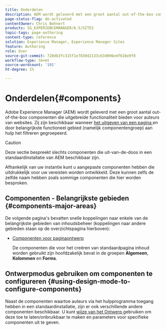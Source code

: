 ```yaml
---
title: Onderdelen
description: AEM wordt geleverd met een groot aantal out-of-the-box componenten die uitgebreide functionaliteit bieden voor auteurs van websites.
page-status-flag: de-activated
contentOwner: Chris Bohnert
products: SG_EXPERIENCEMANAGER/6.5/SITES
topic-tags: page-authoring
content-type: reference
solution: Experience Manager, Experience Manager Sites
feature: Authoring
role: User
source-git-commit: 728db3fc315f1e7830d2133c63d096e4f616e9f8
workflow-type: tm+mt
source-wordcount: '191'
ht-degree: 1%

---
```


# Onderdelen{#components}

Adobe Experience Manager (AEM) wordt geleverd met een groot aantal out-of-the-box componenten die uitgebreide functionaliteit bieden voor auteurs van websites. Zij zijn beschikbaar wanneer [ het uitgeven van een pagina ](/help/sites-classic-ui-authoring/classic-page-author-edit-content.md) en door belangrijkste functioneel gebied (namelijk componentengroep) aan hulp het filtreren gegroepeerd.

>[!CAUTION]
>
>Deze sectie bespreekt slechts componenten die uit-van-de-doos in een standaardinstallatie van AEM beschikbaar zijn.
>
>Afhankelijk van uw instantie kunt u aangepaste componenten hebben die uitdrukkelijk voor uw vereisten worden ontwikkeld. Deze kunnen zelfs de zelfde naam hebben zoals sommige componenten die hier worden besproken.

## Componenten - Belangrijkste gebieden {#components-major-areas}

De volgende pagina&#39;s bevatten snelle koppelingen naar enkele van de belangrijkste gebieden van inhoudsbeheer (koppelingen naar andere gebieden staan op de overzichtspagina hierboven):

* [Componenten voor paginaontwerp](/help/sites-classic-ui-authoring/classic-page-author-edit-mode.md)

  De componenten die voor het creëren van standaardpagina inhoud worden gebruikt zijn hoofdzakelijk bevat in de groepen **Algemeen**, **Kolommen** en **Forms**.

## Ontwerpmodus gebruiken om componenten te configureren {#using-design-mode-to-configure-components}

Naast de componenten waartoe auteurs via het hulpprogramma toegang hebben in een standaardinstallatie, zijn er ook verschillende andere componenten beschikbaar. U kunt [ wijze van het Ontwerp ](/help/sites-classic-ui-authoring/classic-page-author-design-mode.md#enable-disable-components) gebruiken om deze toe te laten/onbruikbaar te maken en parameters voor specifieke componenten uit te geven.
